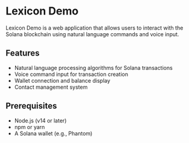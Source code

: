 # Lexicon Demo

Lexicon Demo is a web application that allows users to interact with the Solana blockchain using natural language commands and voice input.

## Features

- Natural language processing algorithms for Solana transactions
- Voice command input for transaction creation
- Wallet connection and balance display
- Contact management system

## Prerequisites

- Node.js (v14 or later)
- npm or yarn
- A Solana wallet (e.g., Phantom)
